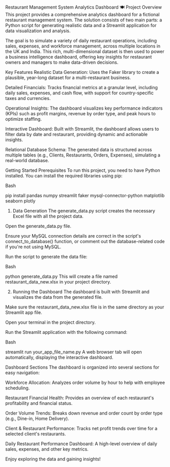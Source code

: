 Restaurant Management System Analytics Dashboard 🍽️
Project Overview
This project provides a comprehensive analytics dashboard for a fictional restaurant management system. The solution consists of two main parts: a Python script for generating realistic data and a Streamlit application for data visualization and analysis.

The goal is to simulate a variety of daily restaurant operations, including sales, expenses, and workforce management, across multiple locations in the UK and India. This rich, multi-dimensional dataset is then used to power a business intelligence dashboard, offering key insights for restaurant owners and managers to make data-driven decisions.

Key Features
Realistic Data Generation: Uses the Faker library to create a plausible, year-long dataset for a multi-restaurant business.

Detailed Financials: Tracks financial metrics at a granular level, including daily sales, expenses, and cash flow, with support for country-specific taxes and currencies.

Operational Insights: The dashboard visualizes key performance indicators (KPIs) such as profit margins, revenue by order type, and peak hours to optimize staffing.

Interactive Dashboard: Built with Streamlit, the dashboard allows users to filter data by date and restaurant, providing dynamic and actionable insights.

Relational Database Schema: The generated data is structured across multiple tables (e.g., Clients, Restaurants, Orders, Expenses), simulating a real-world database.

Getting Started
Prerequisites
To run this project, you need to have Python installed. You can install the required libraries using pip:

Bash

pip install pandas numpy streamlit faker mysql-connector-python matplotlib seaborn plotly

1. Data Generation
The generate_data.py script creates the necessary Excel file with all the project data.

Open the generate_data.py file.

Ensure your MySQL connection details are correct in the script's connect_to_database() function, or comment out the database-related code if you're not using MySQL.

Run the script to generate the data file:

Bash

python generate_data.py
This will create a file named restaurant_data_new.xlsx in your project directory.

2. Running the Dashboard
The dashboard is built with Streamlit and visualizes the data from the generated file.

Make sure the restaurant_data_new.xlsx file is in the same directory as your Streamlit app file.

Open your terminal in the project directory.

Run the Streamlit application with the following command:

Bash

streamlit run your_app_file_name.py
A web browser tab will open automatically, displaying the interactive dashboard.

Dashboard Sections
The dashboard is organized into several sections for easy navigation:

Workforce Allocation: Analyzes order volume by hour to help with employee scheduling.

Restaurant Financial Health: Provides an overview of each restaurant's profitability and financial status.

Order Volume Trends: Breaks down revenue and order count by order type (e.g., Dine-in, Home Delivery).

Client & Restaurant Performance: Tracks net profit trends over time for a selected client's restaurants.

Daily Restaurant Performance Dashboard: A high-level overview of daily sales, expenses, and other key metrics.

Enjoy exploring the data and gaining insights!
